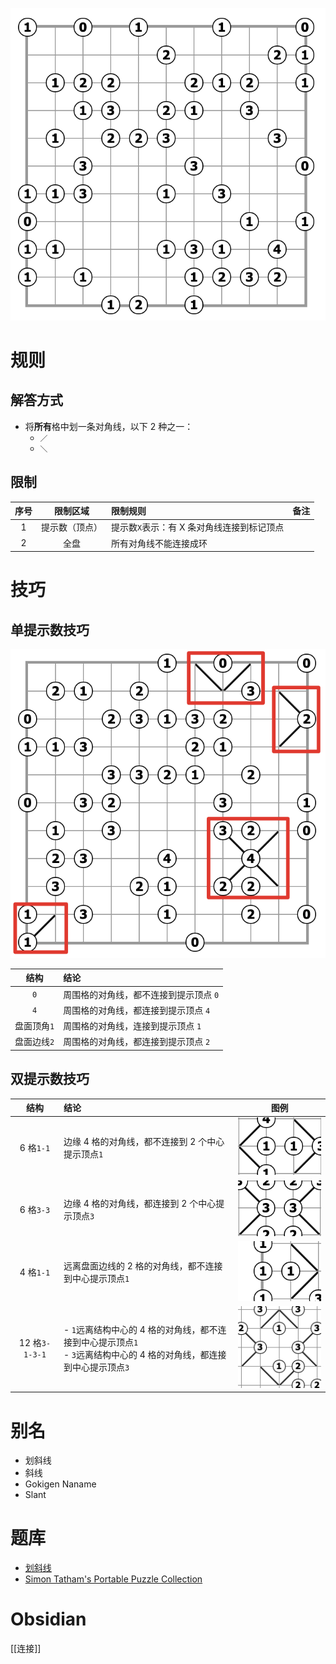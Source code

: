 ![题](../../images/划斜线/题.png)

# 规则

## 解答方式

- 将**所有**格中划一条对角线，以下 2 种之一：
    - `／`
    - `＼`

## 限制

| 序号  |  限制区域   | 限制规则                     |    备注     |
|:---:|:-------:|:-------------------------|:---------:|
|  1  | 提示数（顶点） | 提示数`X`表示：有 X 条对角线连接到标记顶点 |           |
|  2  |   全盘    | 所有对角线不能连接成环              |           |

# 技巧

## 单提示数技巧
![](../../images/划斜线/单格技巧.png)

|   结构    | 结论                    |
|:-------:|:----------------------|
|   `0`   | 周围格的对角线，都不连接到提示顶点 `0` |
|   `4`   | 周围格的对角线，都连接到提示顶点 `4`  |
| 盘面顶角`1` | 周围格的对角线，连接到提示顶点 `1`   |
| 盘面边线`2` | 周围格的对角线，都连接到提示顶点 `2`  |

## 双提示数技巧

|      结构       | 结论                                                                         |                图例                 |
|:-------------:|:---------------------------------------------------------------------------|:---------------------------------:|
|   6 格`1-1`    | 边缘 4 格的对角线，都不连接到 2 个中心提示顶点`1`                                              |  ![](../../images/划斜线/1-1_6.png)  |
|   6 格`3-3`    | 边缘 4 格的对角线，都连接到 2 个中心提示顶点`3`                                               |   ![](../../images/划斜线/3-3.png)   |
|   4 格`1-1`    | 远离盘面边线的 2 格的对角线，都不连接到中心提示顶点`1`                                             |  ![](../../images/划斜线/1-1_4.png)  |
| 12 格`3-1-3-1` | - `1`远离结构中心的 4 格的对角线，都不连接到中心提示顶点`1`<br/>- `3`远离结构中心的 4 格的对角线，都连接到中心提示顶点`3` | ![](../../images/划斜线/3-1-3-1.png) |

# 别名
- 划斜线
- 斜线
- Gokigen Naname
- Slant

# 题库
- [划斜线](https://cn.puzzle-slant.com/)
- [Simon Tatham's Portable Puzzle Collection](https://www.chiark.greenend.org.uk/~sgtatham/puzzles/js/slant.html)

# Obsidian

[[连接]]
